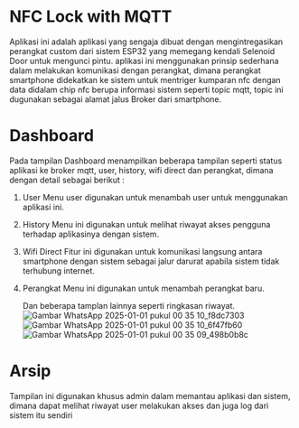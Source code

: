 # NFC Lock with MQTT
Aplikasi ini adalah aplikasi yang sengaja dibuat dengan mengintregasikan perangkat custom dari sistem ESP32 yang memegang kendali Selenoid Door untuk mengunci pintu. aplikasi ini menggunakan prinsip sederhana dalam melakukan komunikasi dengan perangkat, dimana perangkat smartphone didekatkan ke sistem untuk mentriger kumparan nfc dengan data didalam chip nfc berupa informasi sistem seperti topic mqtt, topic ini dugunakan sebagai alamat jalus Broker dari smartphone.

# Dashboard
   Pada tampilan Dashboard menampilkan beberapa tampilan seperti status aplikasi ke broker mqtt, user, history, wifi direct dan perangkat, dimana dengan detail sebagai berikut :
   1. User
        Menu user digunakan untuk menambah user untuk menggunakan aplikasi ini.
   2. History
         Menu ini digunakan untuk melihat riwayat akses pengguna terhadap aplikasinya dengan sistem.
   3.  Wifi Direct
        Fitur ini digunakan untuk komunikasi langsung antara smartphone dengan sistem sebagai jalur darurat apabila sistem tidak terhubung internet.
   4. Perangkat
         Menu ini digunakan untuk menambah perangkat baru.

      Dan beberapa tamplan lainnya seperti ringkasan riwayat.
![Gambar WhatsApp 2025-01-01 pukul 00 35 10_f8dc7303](https://github.com/user-attachments/assets/5fd702fd-839f-4195-a7cc-5798b302a1de)
![Gambar WhatsApp 2025-01-01 pukul 00 35 10_6f47fb60](https://github.com/user-attachments/assets/e758311b-6268-492a-af82-7e400f225a2d)
![Gambar WhatsApp 2025-01-01 pukul 00 35 09_498b0b8c](https://github.com/user-attachments/assets/5f1b96fc-f5c2-40ba-874c-f70f7257bc68)

# Arsip
   Tampilan ini digunakan khusus admin dalam memantau aplikasi dan sistem, dimana dapat melihat riwayat user melakukan akses dan juga log dari sistem itu sendiri
